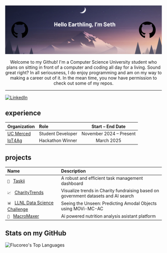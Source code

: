 ![Seth's Banner Image](./images/Github%20Banner.png)


<div align="center">
  Welcome to my Github! I'm a Computer Science University student who plans on sitting in front of a computer and coding all day for a living. Sound great right? In all seriousness, I do enjoy programming and am on my way to making a career out of it. In the mean time, you now have permission to check out some of my repos.
</div>

***

[![LinkedIn](https://img.shields.io/badge/LinkedIn-Profile-blue?logo=linkedin&logoColor=white)](https://www.linkedin.com/in/sethflucas/)

## experience
| Organization                                                    | Role                     | Start – End Date        |
|:----------------------------------------------------------------|:-------------------------|:-----------------------:|
| [UC Merced](https://www.ucmerced.edu)                           | Student Developer        | November 2024 – Present |
| [IoT4Ag](https://iot4ag-hackathon-2025.github.io/)              | Hackathon Winner         | March 2025              |


## projects
| Name                                                                                    | Description                                                                        |
|:----------------------------------------------------------------------------------------|:-----------------------------------------------------------------------------------|
| `📝` &nbsp;&nbsp;[Taskii](https://github.com/Flucoreo/Taskii)                   | A robust and efficient task management dashboard                                   |
| `📈` &nbsp;&nbsp;[CharityTrends](https://github.com/Flucoreo/CharityTrends)     | Visualize trends in Charity fundraising based on government datasets and AI search |
| `📊` &nbsp;&nbsp;[LLNL Data Science Challenge](https://github.com/Flucoreo/LLNL-DSC-2025-Team-4)     | Seeing the Unseen: Predicting Amodal Objects using MOVi-MC-AC |
| `🌱` &nbsp;&nbsp;[MacroMaxer](https://macromaxer.com)     | Ai powered nutrition analysis asistant platform |


## Stats on my GitHub
<!-- https://gh-stats-gen.vercel.app/ -->
![Flucoreo's Top Languages](https://github-readme-stats.vercel.app/api/top-langs/?username=Flucoreo&theme=tokyonight&show_icons=true&hide_border=true&layout=compact)






